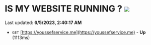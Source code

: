 # IS MY WEBSITE RUNNING ? [![](https://img.shields.io/static/v1?label=Sponsor&message=%E2%9D%A4&logo=GitHub&color=%23fe8e86)](https://github.com/sponsors/<username>)

Last updated: **6/5/2023, 2:40:17 AM**

- `GET` [https://youssefservice.me](https://youssefservice.me) - **Up** (1113ms)
